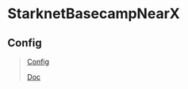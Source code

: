 # StarknetBasecampNearX

## Config
>[Config](https://www.youtube.com/watch?v=UzRHehWDdow)
>
>[Doc](https://docs.google.com/document/d/17hMrdu_0tbsj86R7evSeb6WXEuQEKINby2w5B3Wl-3c/edit)
